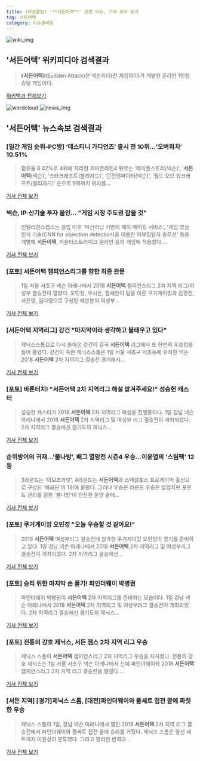 ```yaml
---
title: (이슈클립) '**서든어택**' 관련 이슈, 기사 모아 보기
tag: 서든어택
category: 이슈클리핑
---
```

![wiki_img](https://user-images.githubusercontent.com/42597476/44503234-41136a80-a6d0-11e8-9071-6fc6418eafe4.png)
## **'**서든어택**'** 위키피디아 검색결과
>《**서든어택**》(Sudden Attack)은 넥슨지티(전 게임하이)가 개발한 온라인 1인칭 슈팅 게임이다.

<a href="https://ko.wikipedia.org/wiki/서든어택" target="_blank">위키백과 전체보기</a>

![wordcloud](https://s3.ap-northeast-2.amazonaws.com/lyrics101-wordcloud/2018-09-04-1536003008.png)
![news_img](https://user-images.githubusercontent.com/42597476/44507050-1206f400-a6e4-11e8-8d98-7ffbfebb353f.png)
## **'**서든어택**'** 뉴스속보 검색결과
### [일간 게임 순위-PC방] ‘데스티니 가디언즈’ 출시 전 10위…‘오버워치’ 10.51%

>점유율 8.42%로 4위에 자리한 피파온라인4 뒤로는 ‘메이플스토리(넥슨)’, ‘**서든어택**(넥슨)’, ‘스타크래프트(블리자드)’, ‘던전앤파이터(넥슨)’, ‘월드 오브 워크래프트(블리자드)’ 순으로 9위까지 위치를...

<a href="http://www.kukinews.com/news/article.html?no=582194" target="_blank">기사 전체 보기</a>

### 넥슨, IP·신기술 투자 올인… "게임 시장 주도권 잡을 것"

>인텔리전스랩스는 설립 이후 '머신러닝 기반의 매치 메이킹 서비스', '게임 영상 인식 기술(CNN for objection detection)을 이용한 어뷰징탐지 솔루션' 등을 개발해 **서든어택**, 카운터스트라이크 온라인 등의 게임에 적용했다....

<a href="http://www.dt.co.kr/contents.html?article_no=2018090302101531037001&ref=naver" target="_blank">기사 전체 보기</a>

### [포토] **서든어택** 챔피언스리그를 향한 최종 관문

>1일 서울 서초구 넥슨 아레나에서 2018 **서든어택** 챔피언스리그 2차 지역 리그/여성부 결승전이 열렸다. 오민정, 우시은, 함세진이 팀을 이룬 쿠거게이밍과 김경진, 서은영, 김다영으로 구성된 헤븐본의 여성부...

<a href="http://www.dailyesports.com/view.php?ud=20180901193231906574bcc1e038_27" target="_blank">기사 전체 보기</a>

### [**서든어택** 지역리그] 강건 "마지막이라 생각하고 불태우고 있다"

>제닉스스톰으로 다시 돌아온 강건이 결국 **서든어택** 리그에서 또 한번의 우승컵을 들어 올렸다. 강건이 속한 제닉스스톰은 1일 서울 서초구 서초동에 위치한 넥슨 2018 **서든어택** 2차 지역리그 결승전 경기에서...

<a href="http://www.dailyesports.com/view.php?ud=20180901220850450b78bb58252_27" target="_blank">기사 전체 보기</a>

### [포토] 바톤터치! "**서든어택** 2차 지역리그 해설 맡겨주세요!" 성승헌 캐스터

>성승헌 캐스터가 2018 **서든어택** 2차 지역리그 해설을 진행중이다. 1일 강남 넥슨 아레나에서 2018 **서든어택** 2차 지역리그 및 여성부 리그 결승전이 개최되었다. 2차 지역리그 결승에선 경기도의 제닉스...

<a href="http://sports.news.naver.com/esports/news/read.nhn?oid=442&aid=0000086001" target="_blank">기사 전체 보기</a>

### 순위방어의 귀재...'불나방', 배그 멸망전 시즌4 우승...이윤열의 '스팀팩' 12등

>3라운드는 '이모조카넷', 4라운드는 **서든어택**과 스페셜포스 프로게이머 출신으로 구성된 '해골단'이 1위에 올랐다.   그러나 우승은 라운드 우승은 없었지만 포인트 관리를 잘한 '불나방'이 안전한 운영 끝에...

<a href="http://www.osen.co.kr/article/G1110980100" target="_blank">기사 전체 보기</a>

### [포토] 쿠거게이밍 오민정 "오늘 우승할 것 같아요!"

>2018 **서든어택** 여성부리그 결승전에 참가한 쿠거게이밍 오민정이 경기를 준비하고 있다. 1일 강남 넥슨 아레나에서 2018 **서든어택** 2차 지역리그 및 여성부리그 결승전이 개최되었다. 2차 지역리그 결승에선...

<a href="http://sports.news.naver.com/esports/news/read.nhn?oid=442&aid=0000085999" target="_blank">기사 전체 보기</a>

### [포토] 승리 위한 마지막 손 풀기! 파인더웨이 박병권

>파인더웨이 박병권이 **서든어택** 2차 지역리그를 준비하는 모습이다. 1일 강남 넥슨 아레나에서 2018 **서든어택** 2차 지역리그 및 여성부리그 결승전이 개최되었다. 2차 지역리그 결승에선 경기도의 제닉스...

<a href="http://sports.news.naver.com/esports/news/read.nhn?oid=442&aid=0000086004" target="_blank">기사 전체 보기</a>

### [포토] 전통의 강호 제닉스, 서든 챔스 2차 지역 리그 우승

>제닉스 스톰이 **서든어택** 챔피언스리그 2차 지역리그 우승을 차지했다. 전통의 강호 제닉스는 1일 서울 서초구 넥슨 아레나에서 신예 파인더웨이와 2018 **서든어택** 챔피언스리그 2차 지역 리그 결승전을 펼쳤다....

<a href="http://www.dailyesports.com/view.php?ud=20180901222039322674bcc1e038_27" target="_blank">기사 전체 보기</a>

### [서든 지역] [경기]제닉스 스톰, [대전]파인더웨이와 풀세트 접전 끝에 짜릿한 우승

>제닉스 스톰이 1일, 강남 넥슨 아레나에서 열린 2018 **서든어택** 2차 지역 리그 결승전에서 파인더웨이와 풀세트 접전 끝에 승리를 거뒀다. 제닉스 스톰은 앞선 세트까지 이원상이 분투했다. 그리고 영리한 반격과...

<a href="http://www.inven.co.kr/webzine/news/?news=206401&iskin=esports" target="_blank">기사 전체 보기</a>


